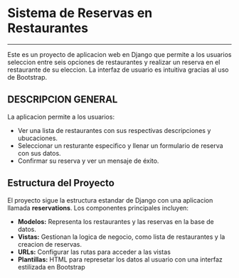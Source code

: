 # Sistema de Reservas en Restaurantes
---

Este es un proyecto de aplicacion web en Django que permite a los usuarios 
seleccion entre seis opciones de restaurantes y realizar un reserva en el restaurante
de su eleccion. La interfaz de usuario es intuitiva gracias al uso de Bootstrap.

## DESCRIPCION GENERAL

La aplicacion permite a los usuarios:
- Ver una lista de restaurantes con sus respectivas descripciones y ubucaciones.
- Seleccionar un resturante especifico y llenar un formulario de reserva con sus datos.
- Confirmar su reserva y ver un mensaje de éxito.

## Estructura del Proyecto

El proyecto sigue la estructura estandar de Django con una aplicacion llamada **reservations**.
Los componentes principales incluyen:

- **Modelos:** Representa los restaurantes y las reservas en la base de datos.
- **Vistas:** Gestionan la logica de negocio, como lista de restaurantes y la creacion de reservas.
- **URLs:** Configurar las rutas para acceder a las vistas
- **Plantillas:** HTML para represetar los datos al usuario con una interfaz estilizada en Bootstrap
